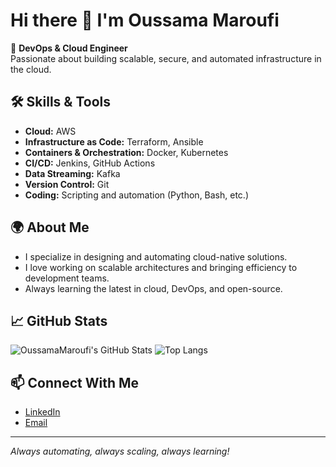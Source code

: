 
# Hi there 👋 I'm Oussama Maroufi

🚀 **DevOps & Cloud Engineer**  
Passionate about building scalable, secure, and automated infrastructure in the cloud.

## 🛠️ Skills & Tools

- **Cloud:** AWS
- **Infrastructure as Code:** Terraform, Ansible
- **Containers & Orchestration:** Docker, Kubernetes
- **CI/CD:** Jenkins, GitHub Actions
- **Data Streaming:** Kafka
- **Version Control:** Git
- **Coding:** Scripting and automation (Python, Bash, etc.)

## 🌍 About Me

- I specialize in designing and automating cloud-native solutions.
- I love working on scalable architectures and bringing efficiency to development teams.
- Always learning the latest in cloud, DevOps, and open-source.

## 📈 GitHub Stats

![OussamaMaroufi's GitHub Stats](https://github-readme-stats.vercel.app/api?username=OussamaMaroufi&show_icons=true&theme=radical)
![Top Langs](https://github-readme-stats.vercel.app/api/top-langs/?username=OussamaMaroufi&layout=compact&theme=radical)

## 📫 Connect With Me

- [LinkedIn](#) <!-- Add your LinkedIn URL here if you'd like -->
- [Email](mailto:your.email@example.com) <!-- Replace with your email if you'd like -->

---

*Always automating, always scaling, always learning!*
